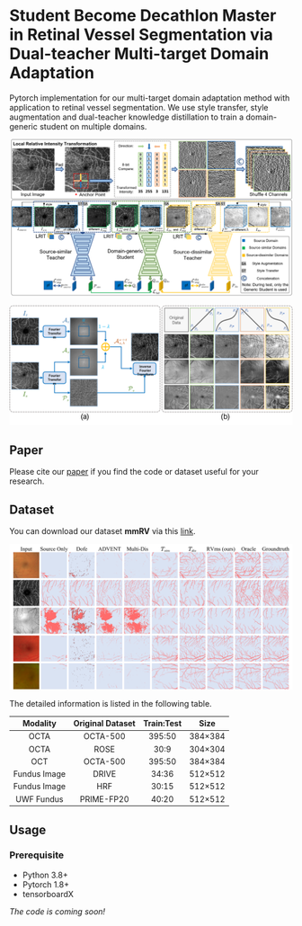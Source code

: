 # Student Become Decathlon Master in Retinal Vessel Segmentation via Dual-teacher Multi-target Domain Adaptation

Pytorch implementation for our multi-target domain adaptation method with application to retinal vessel segmentation. We use style transfer, style augmentation and dual-teacher knowledge distillation to train a domain-generic student on multiple domains.

![Network](https://github.com/lkpengcs/RVms/blob/main/figs/1.png)

![Module](https://github.com/lkpengcs/RVms/blob/main/figs/3.png)

## Paper

Please cite our [paper](https://arxiv.org/abs/2203.03631) if you find the code or dataset useful for your research.

## Dataset

You can download our dataset **mmRV** via this [link](https://drive.google.com/drive/folders/1QxGKT9t38SWApXa_webQpC1udRzW23G1?usp=sharing).

![Results](https://github.com/lkpengcs/RVms/blob/main/figs/2.png)

The detailed information is listed in the following table.

|   Modality   | Original Dataset | Train:Test |  Size   |
| :----------: | :--------------: | :--------: | :-----: |
|     OCTA     |     OCTA-500     |   395:50   | 384×384 |
|     OCTA     |       ROSE       |    30:9    | 304×304 |
|     OCT      |     OCTA-500     |   395:50   | 384×384 |
| Fundus Image |      DRIVE       |   34:36    | 512×512 |
| Fundus Image |       HRF        |   30:15    | 512×512 |
|  UWF Fundus  |    PRIME-FP20    |   40:20    | 512×512 |

## Usage

### Prerequisite

- Python 3.8+
- Pytorch 1.8+
- tensorboardX

*The code is coming soon!*

